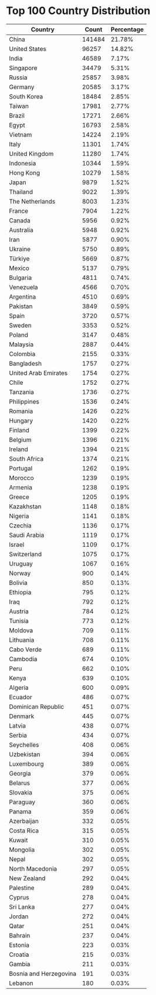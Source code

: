 # Top 100 Country Distribution
| Country | Count | Percentage |
|----|----|----|
| China | 141484 | 21.78% |
| United States | 96257 | 14.82% |
| India | 46589 | 7.17% |
| Singapore | 34479 | 5.31% |
| Russia | 25857 | 3.98% |
| Germany | 20585 | 3.17% |
| South Korea | 18484 | 2.85% |
| Taiwan | 17981 | 2.77% |
| Brazil | 17271 | 2.66% |
| Egypt | 16793 | 2.58% |
| Vietnam | 14224 | 2.19% |
| Italy | 11301 | 1.74% |
| United Kingdom | 11280 | 1.74% |
| Indonesia | 10344 | 1.59% |
| Hong Kong | 10279 | 1.58% |
| Japan | 9879 | 1.52% |
| Thailand | 9022 | 1.39% |
| The Netherlands | 8003 | 1.23% |
| France | 7904 | 1.22% |
| Canada | 5956 | 0.92% |
| Australia | 5948 | 0.92% |
| Iran | 5877 | 0.90% |
| Ukraine | 5750 | 0.89% |
| Türkiye | 5669 | 0.87% |
| Mexico | 5137 | 0.79% |
| Bulgaria | 4811 | 0.74% |
| Venezuela | 4566 | 0.70% |
| Argentina | 4510 | 0.69% |
| Pakistan | 3849 | 0.59% |
| Spain | 3720 | 0.57% |
| Sweden | 3353 | 0.52% |
| Poland | 3147 | 0.48% |
| Malaysia | 2887 | 0.44% |
| Colombia | 2155 | 0.33% |
| Bangladesh | 1757 | 0.27% |
| United Arab Emirates | 1754 | 0.27% |
| Chile | 1752 | 0.27% |
| Tanzania | 1736 | 0.27% |
| Philippines | 1536 | 0.24% |
| Romania | 1426 | 0.22% |
| Hungary | 1420 | 0.22% |
| Finland | 1399 | 0.22% |
| Belgium | 1396 | 0.21% |
| Ireland | 1394 | 0.21% |
| South Africa | 1374 | 0.21% |
| Portugal | 1262 | 0.19% |
| Morocco | 1239 | 0.19% |
| Armenia | 1238 | 0.19% |
| Greece | 1205 | 0.19% |
| Kazakhstan | 1148 | 0.18% |
| Nigeria | 1141 | 0.18% |
| Czechia | 1136 | 0.17% |
| Saudi Arabia | 1119 | 0.17% |
| Israel | 1109 | 0.17% |
| Switzerland | 1075 | 0.17% |
| Uruguay | 1067 | 0.16% |
| Norway | 900 | 0.14% |
| Bolivia | 850 | 0.13% |
| Ethiopia | 795 | 0.12% |
| Iraq | 792 | 0.12% |
| Austria | 784 | 0.12% |
| Tunisia | 773 | 0.12% |
| Moldova | 709 | 0.11% |
| Lithuania | 708 | 0.11% |
| Cabo Verde | 689 | 0.11% |
| Cambodia | 674 | 0.10% |
| Peru | 662 | 0.10% |
| Kenya | 639 | 0.10% |
| Algeria | 600 | 0.09% |
| Ecuador | 486 | 0.07% |
| Dominican Republic | 451 | 0.07% |
| Denmark | 445 | 0.07% |
| Latvia | 438 | 0.07% |
| Serbia | 434 | 0.07% |
| Seychelles | 408 | 0.06% |
| Uzbekistan | 394 | 0.06% |
| Luxembourg | 389 | 0.06% |
| Georgia | 379 | 0.06% |
| Belarus | 377 | 0.06% |
| Slovakia | 375 | 0.06% |
| Paraguay | 360 | 0.06% |
| Panama | 359 | 0.06% |
| Azerbaijan | 332 | 0.05% |
| Costa Rica | 315 | 0.05% |
| Kuwait | 310 | 0.05% |
| Mongolia | 302 | 0.05% |
| Nepal | 302 | 0.05% |
| North Macedonia | 297 | 0.05% |
| New Zealand | 292 | 0.04% |
| Palestine | 289 | 0.04% |
| Cyprus | 278 | 0.04% |
| Sri Lanka | 277 | 0.04% |
| Jordan | 272 | 0.04% |
| Qatar | 251 | 0.04% |
| Bahrain | 237 | 0.04% |
| Estonia | 223 | 0.03% |
| Croatia | 215 | 0.03% |
| Gambia | 211 | 0.03% |
| Bosnia and Herzegovina | 191 | 0.03% |
| Lebanon | 180 | 0.03% |
